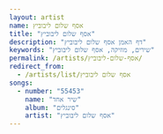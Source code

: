```yaml
---
layout: artist
name: אסף שלום ליבוביץ
title: "אסף שלום ליבוביץ"
description: "דף האמן אסף שלום ליבוביץ"
keywords: "שירים, מוזיקה, אסף שלום ליבוביץ"
permalink: /artists/אסף-שלום-ליבוביץ/
redirect_from:
  - /artists/list/אסף שלום ליבוביץ
songs:
  - number: "55453"
    name: "שיר אחד"
    album: "סינגלים"
    artist: "אסף שלום ליבוביץ"
---
```

